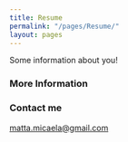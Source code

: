 ```yaml
---
title: Resume
permalink: "/pages/Resume/"
layout: pages
---
```


Some information about you!

### More Information



### Contact me

[matta.micaela@gmail.com](mailto:matta.micaela@gmail.com)
